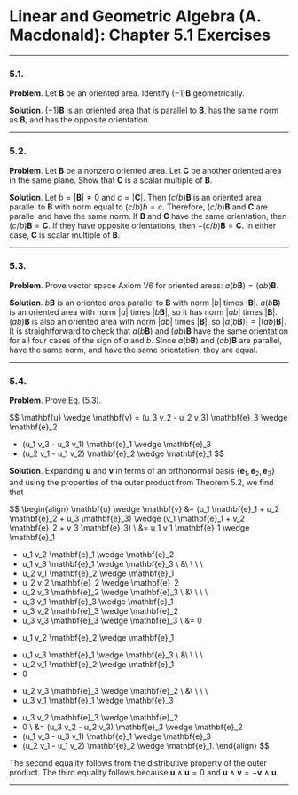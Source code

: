 Linear and Geometric Algebra (A. Macdonald): Chapter 5.1 Exercises
==================================================================
--------------------------------------------------------------------------------------------
### 5.1.

__Problem__. Let $\mathbf{B}$ be an oriented area. Identify
$(-1) \mathbf{B}$ geometrically.

__Solution__. $(-1) \mathbf{B}$ is an oriented area that is parallel to
$\mathbf{B}$, has the same norm as $\mathbf{B}$, and has the opposite
orientation.

--------------------------------------------------------------------------------------------
### 5.2.

__Problem__. Let $\mathbf{B}$ be a nonzero oriented area. Let $\mathbf{C}$ be
another oriented area in the same plane. Show that $\mathbf{C}$ is a scalar
multiple of $\mathbf{B}$.

__Solution__. Let $b = |\mathbf{B}| \ne 0$ and $c = |\mathbf{C}|$. Then
$(c / b) \mathbf{B}$ is an oriented area parallel to $\mathbf{B}$ with norm
equal to $(c / b) b = c$. Therefore, $(c / b) \mathbf{B}$ and $\mathbf{C}$ are
parallel and have the same norm. If $\mathbf{B}$ and $\mathbf{C}$ have the
same orientation, then $(c / b) \mathbf{B} = \mathbf{C}$. If they have opposite
orientations, then $-(c / b) \mathbf{B} = \mathbf{C}$. In either case,
$\mathbf{C}$ is scalar multiple of $\mathbf{B}$.

--------------------------------------------------------------------------------------------
### 5.3.

__Problem__. Prove vector space Axiom V6 for oriented areas:
$a (b \mathbf{B}) = (ab) \mathbf{B}$.

__Solution__. $b \mathbf{B}$ is an oriented area parallel to $\mathbf{B}$
with norm $|b|$ times $|\mathbf{B}|$. $a (b \mathbf{B})$ is an oriented
area with norm $|a|$ times $|b \mathbf{B}|$, so it has norm $|ab|$ times
$|\mathbf{B}|$. $(ab) \mathbf{B}$ is also an oriented area with norm $|ab|$
times $|\mathbf{B}|$, so $|a (b \mathbf{B})| = |(ab) \mathbf{B}|$. It is
straightforward to check that $a (b \mathbf{B})$ and $(ab) \mathbf{B}$ have
the same orientation for all four cases of the sign of $a$ and $b$. Since
$a (b \mathbf{B})$ and $(ab) \mathbf{B}$ are parallel, have the same norm, and
have the same orientation, they are equal.

--------------------------------------------------------------------------------------------
### 5.4.

__Problem__. Prove Eq. (5.3).

$$
\mathbf{u} \wedge \mathbf{v}
=   (u_3 v_2 - u_2 v_3) \mathbf{e}_3 \wedge \mathbf{e}_2
  + (u_1 v_3 - u_3 v_1) \mathbf{e}_1 \wedge \mathbf{e}_3
  + (u_2 v_1 - u_1 v_2) \mathbf{e}_2 \wedge \mathbf{e}_1
$$

__Solution__. Expanding $\mathbf{u}$ and $\mathbf{v}$ in terms of an
orthonormal basis $\{ \mathbf{e}_1, \mathbf{e}_2, \mathbf{e}_3 \}$ and using
the properties of the outer product from Theorem 5.2, we find that

$$
\begin{align}
\mathbf{u} \wedge \mathbf{v}
&= (u_1 \mathbf{e}_1 + u_2 \mathbf{e}_2 + u_3 \mathbf{e}_3)
   \wedge (v_1 \mathbf{e}_1 + v_2 \mathbf{e}_2 + v_3 \mathbf{e}_3) \\
&= u_1 v_1 \mathbf{e}_1 \wedge \mathbf{e}_1
 + u_1 v_2 \mathbf{e}_1 \wedge \mathbf{e}_2
 + u_1 v_3 \mathbf{e}_1 \wedge \mathbf{e}_3 \\
&\ \ \ \ 
 + u_2 v_1 \mathbf{e}_2 \wedge \mathbf{e}_1
 + u_2 v_2 \mathbf{e}_2 \wedge \mathbf{e}_2
 + u_2 v_3 \mathbf{e}_2 \wedge \mathbf{e}_3 \\
&\ \ \ \ 
 + u_3 v_1 \mathbf{e}_3 \wedge \mathbf{e}_1
 + u_3 v_2 \mathbf{e}_3 \wedge \mathbf{e}_2
 + u_3 v_3 \mathbf{e}_3 \wedge \mathbf{e}_3 \\
&= 0
 - u_1 v_2 \mathbf{e}_2 \wedge \mathbf{e}_1
 + u_1 v_3 \mathbf{e}_1 \wedge \mathbf{e}_3 \\
&\ \ \ \ 
 + u_2 v_1 \mathbf{e}_2 \wedge \mathbf{e}_1
 + 0
 - u_2 v_3 \mathbf{e}_3 \wedge \mathbf{e}_2 \\
&\ \ \ \ 
 - u_3 v_1 \mathbf{e}_1 \wedge \mathbf{e}_3
 + u_3 v_2 \mathbf{e}_3 \wedge \mathbf{e}_2
 + 0 \\
&=   (u_3 v_2 - u_2 v_3) \mathbf{e}_3 \wedge \mathbf{e}_2
  + (u_1 v_3 - u_3 v_1) \mathbf{e}_1 \wedge \mathbf{e}_3
  + (u_2 v_1 - u_1 v_2) \mathbf{e}_2 \wedge \mathbf{e}_1.
\end{align}
$$

The second equality follows from the distributive property of the outer
product. The third equality follows because $\mathbf{u} \wedge \mathbf{u} = 0$
and $\mathbf{u} \wedge \mathbf{v} = -\mathbf{v} \wedge \mathbf{u}$.

--------------------------------------------------------------------------------------------
